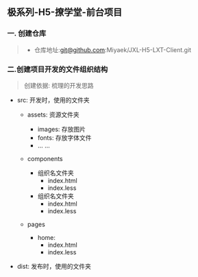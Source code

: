 ## 极系列-H5-撩学堂-前台项目

### 一. 创建仓库
> - 仓库地址:git@github.com:Miyaek/JXL-H5-LXT-Client.git


### 二.创建项目开发的文件组织结构
> 创建依据: 梳理的开发思路

- src: 开发时，使用的文件夹
    - assets: 资源文件夹
        - images: 存放图片
        - fonts: 存放字体文件
        - ... ...

    - components
        - 组织名文件夹
            - index.html
            - index.less
        - 组织名文件夹
            - index.html
            - index.less
          
    - pages
        - home:
            - index.html
            - index.less
          
- dist: 发布时，使用的文件夹